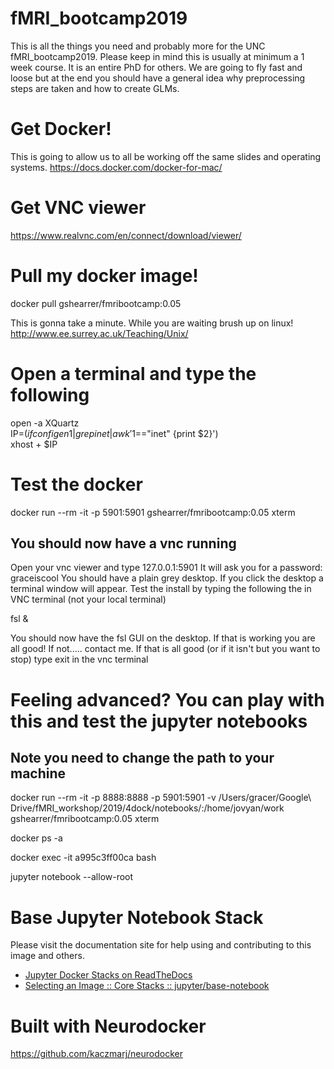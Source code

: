 # fMRI_bootcamp2019


This is all the things you need and probably more for the UNC fMRI_bootcamp2019. Please keep in mind this is usually at minimum a 1 week course. It is an entire PhD for others. We are going to fly fast and loose but at the end you should have a general idea why preprocessing steps are taken and how to create GLMs.

# Get Docker!
This is going to allow us to all be working off the same slides and operating systems.
https://docs.docker.com/docker-for-mac/

# Get VNC viewer
https://www.realvnc.com/en/connect/download/viewer/

# Pull my docker image!
docker pull gshearrer/fmribootcamp:0.05

This is gonna take a minute. While you are waiting brush up on linux!
http://www.ee.surrey.ac.uk/Teaching/Unix/

# Open a terminal and type the following
open -a XQuartz  
IP=$(ifconfig en1 | grep inet | awk '$1=="inet" {print $2}')  
xhost + $IP  


# Test the docker
docker run --rm -it  -p 5901:5901 gshearrer/fmribootcamp:0.05 xterm

## You should now have a vnc running
Open your vnc viewer and type 127.0.0.1:5901
It will ask you for a password: graceiscool
You should have a plain grey desktop. If you click the desktop a terminal window will appear. Test the install by typing the following the in VNC terminal (not your local terminal)

fsl &

You should now have the fsl GUI on the desktop. If that is working you are all good! If not..... contact me.
If that is all good (or if it isn't but you want to stop) type
exit
in the vnc terminal

# Feeling advanced? You can play with this and test the jupyter notebooks
## Note you need to change the path to your machine
docker run --rm -it -p 8888:8888  -p 5901:5901 -v /Users/gracer/Google\ Drive/fMRI_workshop/2019/4dock/notebooks/:/home/jovyan/work gshearrer/fmribootcamp:0.05 xterm

docker ps -a

docker exec -it a995c3ff00ca  bash

jupyter notebook --allow-root

# Base Jupyter Notebook Stack

Please visit the documentation site for help using and contributing to this image and others.

* [Jupyter Docker Stacks on ReadTheDocs](http://jupyter-docker-stacks.readthedocs.io/en/latest/index.html)
* [Selecting an Image :: Core Stacks :: jupyter/base-notebook](http://jupyter-docker-stacks.readthedocs.io/en/latest/using/selecting.html#jupyter-base-notebook)

# Built with Neurodocker
https://github.com/kaczmarj/neurodocker
